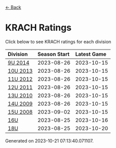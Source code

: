 [<- Back](../readme.md)
# KRACH Ratings
Click below to see KRACH ratings for each division

| Division | Season Start | Latest Game |
| :-- | :-- | :-- |
| [9U 2014](9U-2014-ratings.md) | 2023-08-26 | 2023-10-15 |
| [10U 2013](10U-2013-ratings.md) | 2023-08-26 | 2023-10-15 |
| [11U 2012](11U-2012-ratings.md) | 2023-08-26 | 2023-10-15 |
| [12U 2011](12U-2011-ratings.md) | 2023-08-26 | 2023-10-15 |
| [13U 2010](13U-2010-ratings.md) | 2023-08-26 | 2023-10-15 |
| [14U 2009](14U-2009-ratings.md) | 2023-08-26 | 2023-10-15 |
| [15U 2008](15U-2008-ratings.md) | 2023-09-02 | 2023-10-15 |
| [16U](16U-ratings.md) | 2023-08-25 | 2023-10-16 |
| [18U](18U-ratings.md) | 2023-08-25 | 2023-10-20 |

Generated on 2023-10-21 07:13:40.071107.
